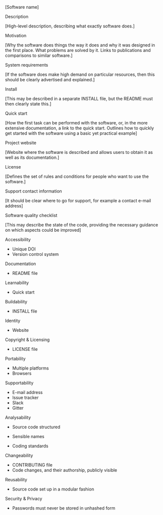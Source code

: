 [Software name]

Description

[High-level description, describing what exactly software does.]

Motivation

[Why the software does things the way it does and why it was designed in the first place. What problems are solved by it. Links to publications and comparisons to similar software.]


System requirements

[If the software does make high demand on particular resources, then this should be clearly advertised and explained.]

Install 

[This may be described in a separate INSTALL file, but the README must then clearly state this.]


Quick start

[How the first task can be performed with the software, or, in the more extensive  documentation, a link to the quick start. Outlines how to quickly get started with the software using a basic yet practical example]


Project website 

[Website where the software is described and allows users to obtain it as well as its documentation.]

License

[Defines the set of rules and conditions for people who want to use the software.]

Support contact information

[It should be clear where to go for support, for example a contact e-mail address]

Software quality checklist

[This may describe the state of the code, providing the necessary guidance on which aspects could be improved]

Accessibility

- Unique DOI
- Version control system

Documentation

- README file

Learnability

- Quick start

Buildability

- INSTALL file

Identity

- Website

Copyright & Licensing

- LICENSE file

Portability

- Multiple platforms
- Browsers

Supportability

- E-mail address
- Issue tracker
- Slack
- Gitter

Analysability

- Source code structured

- Sensible names
- Coding standards

Changeability

- CONTRIBUTING file
- Code changes, and their authorship, publicly visible

Reusability

- Source code set up in a modular fashion

Security & Privacy

- Passwords must never be stored in unhashed form



